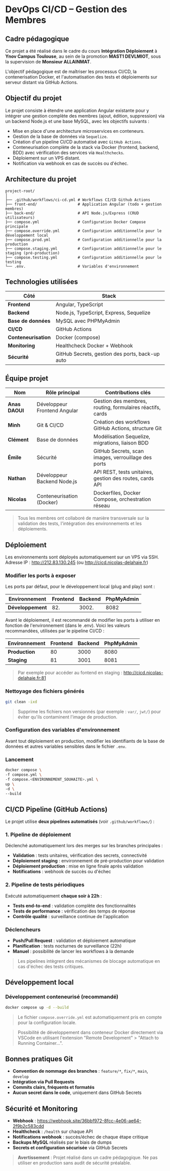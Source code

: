 # DevOps CI/CD – Gestion des Membres

## Cadre pédagogique

Ce projet a été réalisé dans le cadre du cours **Intégration Déploiement** à **Ynov Campus Toulouse**, au sein de la promotion **MAST1 DEVLMIOT**, sous la supervision de **Monsieur ALLAINMAT**.

L'objectif pédagogique est de maîtriser les processus CI/CD, la contenerisation Docker, et l'automatisation des tests et déploiements sur serveur distant via GitHub Actions.

## Objectif du projet

Le projet consiste à étendre une application Angular existante pour y intégrer une gestion complète des membres (ajout, édition, suppression) via un backend Node.js et une base MySQL, avec les objectifs suivants :

- Mise en place d'une architecture microservices en conteneurs.
- Gestion de la base de données via `Sequelize`.
- Création d'un pipeline CI/CD automatisé avec `GitHub Actions`.
- Conteneurisation complète de la stack via Docker (frontend, backend, BDD) avec vérification des services via `Healthchecks`.
- Déploiement sur un VPS distant.
- Notification via webhook en cas de succès ou d'échec.

## Architecture du projet

```
project-root/
│
├── .github/workflows/ci-cd.yml # Workflows CI/CD Github Actions
├── front-end/                  # Application Angular (todo + gestion membres)
├── back-end/                   # API Node.js/Express (CRUD utilisateurs)
├── compose.yml                 # Configuration Docker Compose principale
├── compose.override.yml        # Configuration additionnelle pour le développement local
├── compose.prod.yml            # Configuration additionnelle pour la production
├── compose.staging.yml         # Configuration additionnelle pour le staging (pré-production)
├── compose.testing.yml         # Configuration additionnelle pour le testing
└── .env.                       # Variables d'environnement
```

## Technologies utilisées

| Côté                 | Stack                                           |
| -------------------- | ----------------------------------------------- |
| **Frontend**         | Angular, TypeScript                             |
| **Backend**          | Node.js, TypeScript, Express, Sequelize         |
| **Base de données**  | MySQL avec PHPMyAdmin                           |
| **CI/CD**            | GitHub Actions                                  |
| **Conteneurisation** | Docker (compose)                                |
| **Monitoring**       | Healthcheck Docker + Webhook                    |
| **Sécurité**         | GitHub Secrets, gestion des ports, back-up auto |

## Équipe projet

| Nom            | Rôle principal               | Contributions clés                                        |
| -------------- | ---------------------------- | --------------------------------------------------------- |
| **Anas DAOUI** | Développeur Frontend Angular | Gestion des membres, routing, formulaires réactifs, cards |
| **Minh**       | Git & CI/CD                  | Création des workflows GitHub Actions, structure Git      |
| **Clément**    | Base de données              | Modélisation Sequelize, migrations, liaison BDD           |
| **Émile**      | Sécurité                     | GitHub Secrets, scan images, verrouillage des ports       |
| **Nathan**     | Développeur Backend Node.js  | API REST, tests unitaires, gestion des routes, cards API  |
| **Nicolas**    | Conteneurisation (Docker)    | Dockerfiles, Docker Compose, orchestration réseau         |

> Tous les membres ont collaboré de manière transversale sur la validation des tests, l'intégration des environnements et les déploiements.

## Déploiement

Les environnements sont déployés automatiquement sur un VPS via SSH. Adresse IP : <http://212.83.130.245> (ou <http://cicd.nicolas-delahaie.fr>)

### Modifier les ports à exposer

Les ports par défaut, pour le développement local (plug and play) sont :

| Environnement     | Frontend | Backend | PhpMyAdmin |
| ----------------- | -------- | ------- | ---------- |
| **Développement** | 82.      | 3002.   | 8082       |

Avant le déploiement, il est recommandé de modifier les ports à utiliser en fonction de l'environnement (dans le .env). Voici les valeurs recommandées, utilisées par le pipeline CI/CD :

| Environnement  | Frontend | Backend | PhpMyAdmin |
| -------------- | -------- | ------- | ---------- |
| **Production** | 80       | 3000    | 8080       |
| **Staging**    | 81       | 3001    | 8081       |

> Par exemple pour accéder au fontend en staging : <http://cicd.nicolas-delahaie.fr:81>

### Nettoyage des fichiers générés

```bash
git clean -ixd
```

> Supprime les fichiers non versionnés (par exemple : `var/`, `jwt/`) pour éviter qu'ils contaminent l'image de production.

### Configuration des variables d'environnement

Avant tout déploiement en production, modifier les identifiants de la base de données et autres variables sensibles dans le fichier `.env`.

### Lancement

```bash
docker compose \
-f compose.yml \
-f compose.<ENVIRONNEMENT_SOUHAITE>.yml \
up \
-d \
--build
```

## CI/CD Pipeline (GitHub Actions)

Le projet utilise **deux pipelines automatisés** (voir `.github/workflows/`) :

### 1. Pipeline de déploiement

Déclenché automatiquement lors des merges sur les branches principales :

- **Validation** : tests unitaires, vérification des secrets, connectivité
- **Déploiement staging** : environnement de pré-production pour validation
- **Déploiement production** : mise en ligne finale après validation
- **Notifications** : webhook de succès ou d'échec

### 2. Pipeline de tests périodiques

Exécuté automatiquement **chaque soir à 22h** :

- **Tests end-to-end** : validation complète des fonctionnalités
- **Tests de performance** : vérification des temps de réponse
- **Contrôle qualité** : surveillance continue de l'application

### Déclencheurs

- **Push/Pull Request** : validation et déploiement automatique
- **Planification** : tests nocturnes de surveillance (22h)
- **Manuel** : possibilité de lancer les workflows à la demande

> Les pipelines intègrent des mécanismes de blocage automatique en cas d'échec des tests critiques.

## Développement local

### Développement conteneurisé (recommandé)

```bash
docker compose up -d --build
```

> Le fichier `compose.override.yml` est automatiquement pris en compte pour la configuration locale.

> Possibilité de développement dans conteneur Docker directement via VSCode en utilisant l'extension "Remote Development" > "Attach to Running Container...".

## Bonnes pratiques Git

- **Convention de nommage des branches** : `feature/*`, `fix/*`, `main`, `develop`
- **Intégration via Pull Requests**
- **Commits clairs, fréquents et formatés**
- **Aucun secret dans le code**, uniquement dans GitHub Secrets

## Sécurité et Monitoring

- **Webhook** : https://webhook.site/36bbf972-8fcc-4e06-ae64-2f9b2c583cdd
- **Healthcheck** : `/health` sur chaque API
- **Notifications webhook** : succès/échec de chaque étape critique
- **Backups MySQL** réalisés par le biais de dumps
- **Secrets et configuration sécurisée** via GitHub Secrets

> **Avertissement** : Projet réalisé dans un cadre pédagogique. Ne pas utiliser en production sans audit de sécurité préalable.
